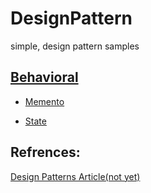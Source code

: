 # DesignPattern
simple, design pattern samples 


## [Behavioral](https://github.com/imaaarov/DesignPatterns/tree/main/Behavioral)
- [Memento](https://github.com/imaaarov/DesignPatterns/tree/main/Behavioral/Memento)

- [State](https://github.com/imaaarov/DesignPatterns/tree/main/Behavioral/State)



## Refrences:
[Design Patterns Article(not yet)](#)
